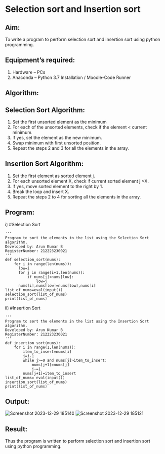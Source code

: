 # Selection sort and Insertion sort
## Aim:
To write a program to perform selection sort and insertion sort using python programming.
## Equipment’s required:
1.	Hardware – PCs
2.	Anaconda – Python 3.7 Installation / Moodle-Code Runner
## Algorithm:
## Selection Sort Algorithm:
1.	Set the first unsorted element as the minimum
2.	For each of the unsorted elements, check if the element < current minimum.
3.	If yes, set the element as the new minimum.
4.	Swap minimum with first unsorted position.
5.	Repeat the steps 2 and 3 for all the elements in the array.
## Insertion Sort Algorithm:
1.	Set the first element as sorted element j.
2.	For each unsorted element X, check if current sorted element j >X.
3.	If yes, move sorted element to the right by 1.
4.	Break the loop and insert X.
5.	Repeat the steps 2 to 4 for sorting all the elements in the array.
## Program:
i)	#Selection Sort
```
''' 
Program to sort the elements in the list using the Selection Sort algorithm.
Developed by: Arun Kumar B
RegisterNumber: 212223230021
'''
def selection_sort(nums):
    for i in range(len(nums)):
      low=i
      for j in range(i+1,len(nums)):
          if nums[j]<nums[low]:
              low=j
      nums[i],nums[low]=nums[low],nums[i]
list_of_nums=eval(input())
selection_sort(list_of_nums)
print(list_of_nums)

```
ii)	#Insertion Sort
```
''' 
Program to sort the elements in the list using the Insertion Sort algorithm.
Developed by: Arun Kumar B
RegisterNumber: 212223230021
'''
def insertion_sort(nums):
    for i in range(1,len(nums)):
        item_to_insert=nums[i]
        j=i-1
        while j>=0 and nums[j]>item_to_insert:
            nums[j+1]=nums[j]
            j-=1
        nums[j+1]=item_to_insert
list_of_nums= eval(input())
insertion_sort(list_of_nums)
print(list_of_nums)
```
## Output:
![Screenshot 2023-12-29 185140](https://github.com/Arun2005-create/Sorting-Algorithm/assets/138849356/ac0c553b-1ef9-49cd-af1f-170bf4f83acb)
![Screenshot 2023-12-29 185121](https://github.com/Arun2005-create/Sorting-Algorithm/assets/138849356/666e379a-b46b-46bd-ad34-9b14fd341611)


## Result:
Thus the program is written to perform selection sort and insertion sort using python programming.
